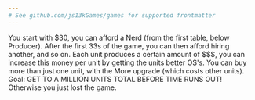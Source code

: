 ```yaml
---
# See github.com/js13kGames/games for supported frontmatter
---
```

You start with $30, you can afford a Nerd (from the first table, below Producer). After the first 33s of the game, you can then afford hiring another, and so on.
Each unit produces a certain amount of $$$, you can increase this money per unit by getting the units better OS's. You can buy more than just one unit, with the More upgrade (which costs other units).
Goal:
GET TO A MILLION UNITS TOTAL BEFORE TIME RUNS OUT! Otherwise you just lost the game.